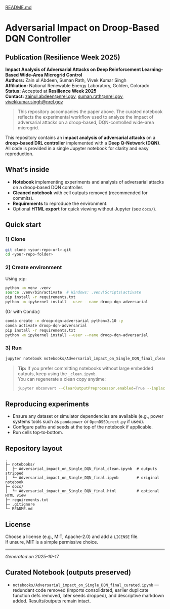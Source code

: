 [README.md](https://github.com/user-attachments/files/22962156/README.md)
# Adversarial Impact on Droop‑Based DQN Controller

## Publication (Resilience Week 2025)

**Impact Analysis of Adversarial Attacks on Deep Reinforcement Learning-Based Wide-Area Microgrid Control**  
**Authors:** Zain ul Abdeen, Suman Rath, Vivek Kumar Singh  
**Affiliation:** National Renewable Energy Laboratory, Golden, Colorado  
**Status:** Accepted at **Resilience Week 2025**  
**Contact:** zainul.abdeen@nrel.gov, suman.rath@nrel.gov, vivekkumar.singh@nrel.gov

> This repository accompanies the paper above. The curated notebook reflects the experimental workflow used to analyze the impact of adversarial attacks on a droop-based, DQN-controlled wide-area microgrid.

This repository contains an **impact analysis of adversarial attacks** on a **droop-based  DRL controller** implemented with a **Deep Q-Network (DQN)**.  
All code is provided in a single Jupyter notebook for clarity and easy reproduction.

## What’s inside
- **Notebook** implementing experiments and analysis of adversarial attacks on a droop‑based DQN controller.
- **Cleaned notebook** with cell outputs removed (recommended for commits).
- **Requirements** to reproduce the environment.
- Optional **HTML export** for quick viewing without Jupyter (see `docs/`).

## Quick start

### 1) Clone
```bash
git clone <your-repo-url>.git
cd <your-repo-folder>
```

### 2) Create environment
Using `pip`:
```bash
python -m venv .venv
source .venv/bin/activate  # Windows: .venv\Scripts\activate
pip install -r requirements.txt
python -m ipykernel install --user --name droop-dqn-adversarial
```

(Or with Conda:)
```bash
conda create -n droop-dqn-adversarial python=3.10 -y
conda activate droop-dqn-adversarial
pip install -r requirements.txt
python -m ipykernel install --user --name droop-dqn-adversarial
```

### 3) Run
```bash
jupyter notebook notebooks/Adversarial_impact_on_Single_DQN_final_clean.ipynb
```

> **Tip:** If you prefer committing notebooks without large embedded outputs, keep using the `_clean.ipynb`.  
> You can regenerate a clean copy anytime:
> ```bash
> jupyter nbconvert --ClearOutputPreprocessor.enabled=True --inplace notebooks/Adversarial_impact_on_Single_DQN_final.ipynb
> ```

## Reproducing experiments
- Ensure any dataset or simulator dependencies are available (e.g., power systems tools such as `pandapower` or `OpenDSSDirect.py` if used).
- Configure paths and seeds at the top of the notebook if applicable.
- Run cells top‑to‑bottom.

## Repository layout
```
.
├─ notebooks/
│  ├─ Adversarial_impact_on_Single_DQN_final_clean.ipynb  # outputs stripped
│  └─ Adversarial_impact_on_Single_DQN_final.ipynb        # original notebook
├─ docs/
│  └─ Adversarial_impact_on_Single_DQN_final.html         # optional HTML view
├─ requirements.txt
├─ .gitignore
└─ README.md
```

## License
Choose a license (e.g., MIT, Apache‑2.0) and add a `LICENSE` file.  
If unsure, MIT is a simple permissive choice.

---

*Generated on 2025-10-17*


## Curated Notebook (outputs preserved)
- `notebooks/Adversarial_impact_on_Single_DQN_final_curated.ipynb` — redundant code removed (imports consolidated, earlier duplicate function defs removed, later seeds dropped), and descriptive markdown added. Results/outputs remain intact.
